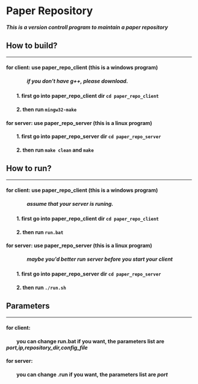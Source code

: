 # Paper Repository
***This is a version controll program to maintain a paper repository***

## How to build?
---
#### for client: use **paper_repo_client** (this is a windows program)
##### &emsp;&emsp;&emsp;&emsp;if you don't have **g++**, please download.
#### &emsp;&emsp;1. first go into paper_repo_client dir `cd paper_repo_client`
#### &emsp;&emsp;2. then run `mingw32-make`

#### for server: use **paper_repo_server** (this is a linux program)
#### &emsp;&emsp;1. first go into paper_repo_server dir `cd paper_repo_server`
#### &emsp;&emsp;2. then run `make clean` and `make`

## How to run?
---
#### for client: use **paper_repo_client** (this is a windows program)
##### &emsp;&emsp;&emsp;&emsp;assume that your server is runing.
#### &emsp;&emsp;1. first go into paper_repo_client dir `cd paper_repo_client`
#### &emsp;&emsp;2. then run `run.bat`

#### for server: use **paper_repo_server** (this is a linux program)
##### &emsp;&emsp;&emsp;&emsp;maybe you'd better run server before you start your client
#### &emsp;&emsp;1. first go into paper_repo_server dir `cd paper_repo_server`
#### &emsp;&emsp;2. then run `./run.sh`

## Parameters
---
#### for client:
#### &emsp;&emsp;you can change **run.bat** if you want, the parameters list are ***port,ip,repository_dir,config_file***

#### for server:
#### &emsp;&emsp;you can change **.run** if you want, the parameters list are ***port***